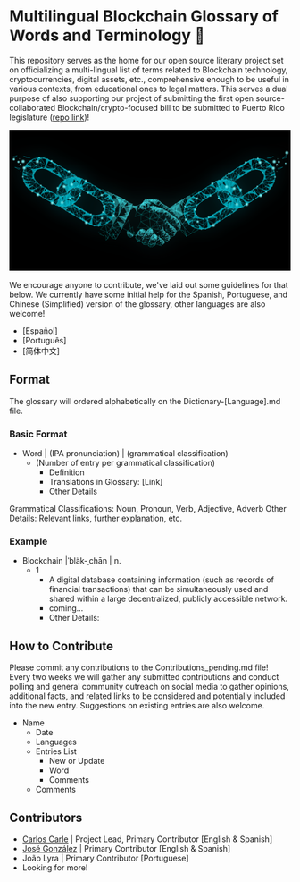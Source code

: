 Multilingual Blockchain Glossary of Words and Terminology 📕
=======
This repository serves as the home for our open source literary project set on officializing a multi-lingual list of terms related to Blockchain technology, cryptocurrencies, digital assets, etc., comprehensive enough to be useful in various contexts, from educational ones to legal matters. This serves a dual purpose of also supporting our project of submitting the first open source-collaborated Blockchain/crypto-focused bill to be submitted to Puerto Rico legislature ([repo link](https://github.com/Blockchain-Puerto-Rico/Judicial-Recognition-of-Citizen-Rights-over-Certain-Types-of-Digital-Assets))!

![Blockchain black banner](blockchain_banner.webp)

We encourage anyone to contribute, we've laid out some guidelines for that below. We currently have some initial help for the Spanish, Portuguese, and Chinese (Simplified) version of the glossary, other languages are also welcome!

- [Español]
- [Português]
- [简体中文]

## Format 

The glossary will ordered alphabetically on the Dictionary-[Language].md file.

### Basic Format
* Word | (IPA pronunciation) | (grammatical classification)
	* (Number of entry per grammatical classification)
		* Definition
		* Translations in Glossary: [Link]
		* Other Details

Grammatical Classifications: Noun, Pronoun, Verb, Adjective, Adverb
Other Details: Relevant links, further explanation, etc.

### Example

- Blockchain |ˈbläk-ˌchān | n.
	* 1
		* A digital database containing information (such as records of financial transactions) that can be simultaneously used and shared within a large decentralized, publicly accessible network.
		* coming...
		* Other Details:

## How to Contribute

Please commit any contributions to the Contributions_pending.md file! Every two weeks we will gather any submitted contributions and conduct polling and general community outreach on social media to gather opinions, additional facts, and related links to be considered and potentially included into the new entry. Suggestions on existing entries are also welcome.

* Name
	* Date
	* Languages
	* Entries List
		* New or Update
		* Word
		* Comments
	* Comments

## Contributors

* [Carlos Carle](https://github.com/cacarle) | Project Lead, Primary Contributor [English & Spanish]
* [José González](https://github.com/gobonzobean) | Primary Contributor [English & Spanish]
* João Lyra | Primary Contributor [Portuguese]
* Looking for more!
